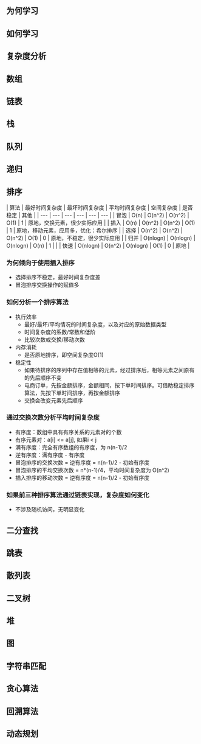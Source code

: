 
## 为何学习

## 如何学习

## 复杂度分析

## 数组

## 链表

## 栈

## 队列

## 递归

## 排序
| 算法 | 最好时间复杂度 | 最坏时间复杂度 | 平均时间复杂度 | 空间复杂度 | 是否稳定 | 其他 | 
| --- | --- | --- | --- | --- | --- |
| 冒泡 | O(n)     | O(n^2)   | O(n^2)   | O(1) | 1 | 原地，交换元素，很少实际应用 |
| 插入 | O(n)     | O(n^2)   | O(n^2)   | O(1) | 1 | 原地，移动元素，应用多，优化：希尔排序 |
| 选择 | O(n^2)   | O(n^2)   | O(n^2)   | O(1) | 0 | 原地，不稳定，很少实际应用 |
| 归并 | O(nlogn) | O(nlogn) | O(nlogn) | O(n) | 1 | | 
| 快速 | O(nlogn) | O(n^2)   | O(nlogn) | O(1) | 0 | 原地 |

### 为何倾向于使用插入排序
- 选择排序不稳定，最好时间复杂度差
- 冒泡排序交换操作的赋值多

### 如何分析一个排序算法
- 执行效率
    - 最好/最坏/平均情况的时间复杂度，以及对应的原始数据类型
    - 时间复杂度的系数/常数和低阶
    - 比较次数或交换/移动次数
- 内存消耗
    - 是否原地排序，即空间复杂度O(1)
- 稳定性
    - 如果待排序的序列中存在值相等的元素，经过排序后，相等元素之间原有的先后顺序不变
    - 电商订单，先按金额排序，金额相同，按下单时间排序。可借助稳定排序算法，先按下单时间排序，再按金额排序
    - 交换会改变元素先后顺序

### 通过交换次数分析平均时间复杂度
- 有序度：数组中具有有序关系的元素对的个数
- 有序元素对：a[i] <= a[j], 如果i < j
- 满有序度：完全有序数组的有序度，为 n(n-1)/2
- 逆有序度：满有序度 - 有序度
- 冒泡排序的交换次数 = 逆有序度 = n(n-1)/2 - 初始有序度
- 冒泡排序的平均交换次数 = n*(n-1)/4，平均时间复杂度为 O(n^2)
- 插入排序的移动次数 = 逆有序度 = n(n-1)/2 - 初始有序度

### 如果前三种排序算法通过链表实现，复杂度如何变化
- 不涉及随机访问，无明显变化

## 二分查找

## 跳表

## 散列表

## 二叉树

## 堆

## 图

## 字符串匹配

## 贪心算法

## 回溯算法

## 动态规划

